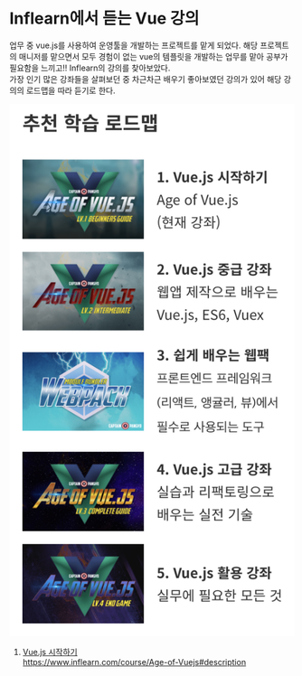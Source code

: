 # Inflearn에서 듣는 Vue 강의

업무 중 vue.js를 사용하여 운영툴을 개발하는 프로젝트를 맡게 되었다. 해당 프로젝트의 매니저를 맡으면서 모두 경험이 없는 vue의 템플릿을 개발하는 업무를 맡아 공부가 필요함을 느끼고!! Inflearn의 강의를 찾아보았다.  
가장 인기 많은 강좌들을 살펴보던 중 차근차근 배우기 좋아보였던 강의가 있어 해당 강의의 로드맵을 따라 듣기로 한다.

![image-20200619193441608](./../../../images/image-20200619193441608.png)

1. [Vue.js 시작하기](./vue-js-시작하기.md)   
   https://www.inflearn.com/course/Age-of-Vuejs#description

